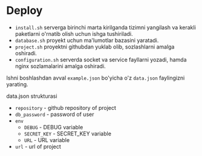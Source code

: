 # Deploy

* `install.sh` serverga birinchi marta kirilganda tizimni yangilash va kerakli paketlarni o'rnatib olish uchun ishga
  tushiriladi.
* `database.sh` proyekt uchun ma'lumotlar bazasini yaratadi.
* `project.sh` proyektni githubdan yuklab olib, sozlashlarni amalga oshiradi.
* `configuration.sh` serverda socket va service fayllarni yozadi, hamda nginx sozlamalarini amalga oshiradi.

Ishni boshlashdan avval `example.json` bo'yicha o'z `data.json` faylingizni yarating.

data.json strukturasi

* `repository` - github repository of project
* `db_password` - password of user
* `env`
    * `DEBUG` - DEBUG variable
    * `SECRET_KEY` - SECRET_KEY variable
    * `URL` - URL variable
* `url` - url of project
